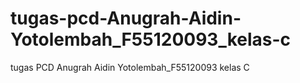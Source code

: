# tugas-pcd-Anugrah-Aidin-Yotolembah_F55120093_kelas-c
tugas PCD Anugrah Aidin Yotolembah_F55120093 kelas C
